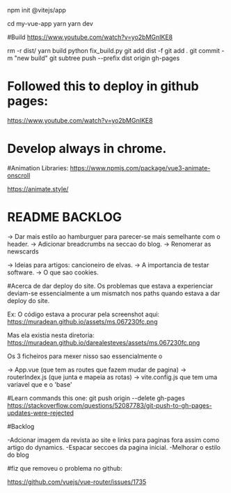 npm init @vitejs/app

cd my-vue-app
yarn
yarn dev

#Build https://www.youtube.com/watch?v=yo2bMGnIKE8

rm -r dist/
yarn build
python fix_build.py
git add dist -f
git add .
git commit -m "new build"
git subtree push --prefix dist origin gh-pages


# Followed this to deploy in github pages:

https://www.youtube.com/watch?v=yo2bMGnIKE8

# Develop always in chrome. 


#Animation Libraries:
https://www.npmjs.com/package/vue3-animate-onscroll

https://animate.style/


# README BACKLOG
-> Dar mais estilo ao hamburguer para parecer-se mais semelhante com o header.
-> Adicionar breadcrumbs na seccao do blog.
-> Renomerar as newscards

-> Ideias para artigos: cancioneiro de elvas.
-> A importancia de testar software.
-> O que sao cookies.


#Acerca de dar deploy do site.
Os problemas que estava a experienciar deviam-se essencialmente a um mismatch nos paths quando estava a dar deploy do site.

Ex: 
O código estava a procurar pela screenshot aqui:
https://muradean.github.io/assets/ms.067230fc.png

Mas ela existia nesta diretoria:
https://muradean.github.io/darealesteves/assets/ms.067230fc.png


Os 3 ficheiros para mexer nisso sao essencialmente o 

-> App.vue (que tem as routes que fazem mudar de pagina)
-> routerIndex.js (que junta e mapeia as rotas)
-> vite.config.js que tem uma variavel que e o 'base'

#Learn commands this one:
git push origin --delete gh-pages
https://stackoverflow.com/questions/52087783/git-push-to-gh-pages-updates-were-rejected

#Backlog

-Adcionar imagem da revista ao site e links para paginas fora assim como artigo do dynamics.
-Espacar seccoes da pagina inicial.
-Melhorar o estilo do blog


#fiz que removeu o problema no github:

https://github.com/vuejs/vue-router/issues/1735